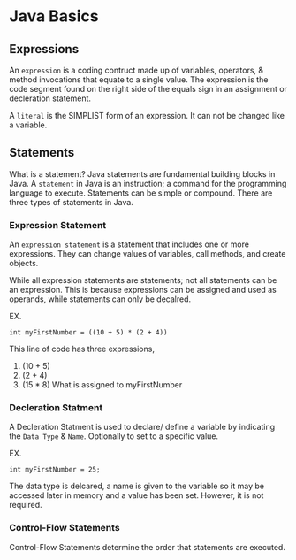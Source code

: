 # Java Basics


## Expressions
An `expression` is a coding contruct made up of variables, operators, & method invocations that equate to a single value. The expression is the code segment found on the right side of the equals sign in an assignment or decleration statement.

A `literal` is the SIMPLIST form of an expression. It can not be changed like a variable. 

## Statements
What is a statement? Java statements are fundamental building blocks in Java. A `statement` in Java is an instruction; a command for the programming language to execute. Statements can be simple or compound. There are three types of statements in Java.

### Expression Statement
An `expression statement` is a statement that includes one or more expressions. They can change values of variables, call methods, and create objects.

While all expression statements are statements; not all statements can be an expression. This is because expressions can be assigned and used as operands, while statements can only be decalred.

EX.
~~~
int myFirstNumber = ((10 + 5) * (2 + 4))
~~~
This line of code has three expressions, 
1. (10 + 5)
2. (2  + 4)
3. (15 * 8) What is assigned to myFirstNumber


### Decleration Statment
A Decleration Statment is used to declare/ define a variable by indicating the `Data Type` & `Name`. Optionally to set to a specific value.

EX.
~~~
int myFirstNumber = 25;
~~~
The data type is delcared, a name is given to the variable so it may be accessed later in memory and a value has been set.  However, it is not required.

### Control-Flow Statements
Control-Flow Statements determine the order that statements are executed.
    
